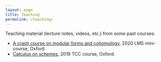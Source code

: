 ```yaml
---
layout: page
title: Teaching
permalink: /teaching/
---
```


Teaching material (lecture notes, videos, etc.) from some past courses:

- [A crash course on modular forms and cohomology](/), 2020 LMS mini-course, Oxford.
- [Calculus on schemes](/), 2019 TCC course, Oxford.

